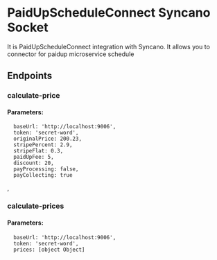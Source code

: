 # PaidUpScheduleConnect Syncano Socket

It is PaidUpScheduleConnect integration with Syncano. It allows you to connector for paidup microservice schedule

## Endpoints

### calculate-price

#### Parameters:

      baseUrl: 'http://localhost:9006',
      token: 'secret-word',
      originalPrice: 200.23,
      stripePercent: 2.9,
      stripeFlat: 0.3,
      paidUpFee: 5,
      discount: 20,
      payProcessing: false,
      payCollecting: true

,
### calculate-prices

#### Parameters:

      baseUrl: 'http://localhost:9006',
      token: 'secret-word',
      prices: [object Object]

